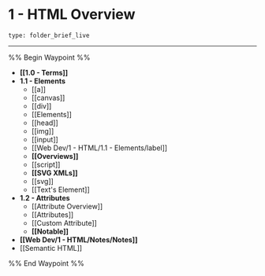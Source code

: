 # 1 - HTML Overview
 
```ccard
type: folder_brief_live
```
 
---

%% Begin Waypoint %%
- **[[1.0 - Terms]]**
- **1.1 - Elements**
	- [[a]]
	- [[canvas]]
	- [[div]]
	- [[Elements]]
	- [[head]]
	- [[img]]
	- [[input]]
	- [[Web Dev/1 - HTML/1.1 - Elements/label]]
	- **[[Overviews]]**
	- [[script]]
	- **[[SVG XMLs]]**
	- [[svg]]
	- [[Text's Element]]
- **1.2 - Attributes**
	- [[Attribute Overview]]
	- [[Attributes]]
	- [[Custom Attribute]]
	- **[[Notable]]**
- **[[Web Dev/1 - HTML/Notes/Notes]]**
- [[Semantic HTML]]

%% End Waypoint %%